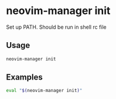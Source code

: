 # neovim-manager init

Set up PATH. Should be run in shell rc file

## Usage

```bash
neovim-manager init
```

## Examples

```bash
eval "$(neovim-manager init)"
```


